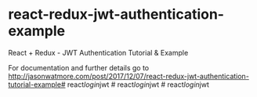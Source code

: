 # react-redux-jwt-authentication-example

React + Redux - JWT Authentication Tutorial & Example

For documentation and further details go to http://jasonwatmore.com/post/2017/12/07/react-redux-jwt-authentication-tutorial-example#   r e a c t _ l o g i n _ j w t  
 #   r e a c t _ l o g i n _ j w t  
 #   r e a c t _ l o g i n _ j w t  
 